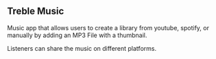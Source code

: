 ## Treble Music

Music app that allows users to create a library from youtube, spotify, or manually by adding an MP3 File with a thumbnail.

Listeners can share the music on different platforms. 
